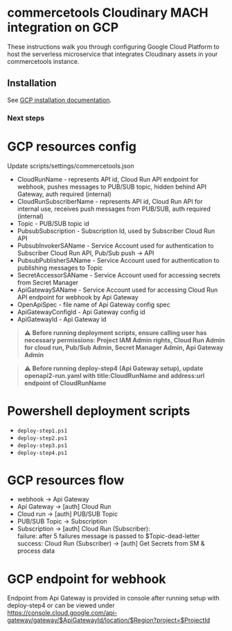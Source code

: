 # commercetools Cloudinary MACH integration on GCP

These instructions walk you through configuring Google Cloud Platform to host the serverless microservice that integrates Cloudinary assets in your commercetools instance.

## Installation
See [GCP installation documentation](https://cloudinary.com/documentation/commercetools_installation#gcp).

### Next steps

# GCP resources config

Update scripts/settings/commercetools.json
 - CloudRunName - represents API id, Cloud Run API endpoint for webhook, pushes messages to PUB/SUB topic, hidden behind API Gateway, auth required (internal)
 - CloudRunSubscriberName - represents API id, Cloud Run API for internal use, receives push messages from PUB/SUB, auth required (internal)
 - Topic - PUB/SUB topic id
 - PubsubSubscription - Subscription Id, used by Subscriber Cloud Run API
 - PubsubInvokerSAName - Service Account used for authentication to Subscriber Cloud Run API, Pub/Sub push -> API
 - PubsubPublisherSAName - Service Account used for authentication to publishing messages to Topic
 - SecretAccessorSAName - Service Account used for accessing secrets from Secret Manager
 - ApiGatewaySAName - Service Account used for accessing Cloud Run API endpoint for webhook by Api Gateway
 - OpenApiSpec - file name of Api Gateway config spec
 - ApiGatewayConfigId - Api Gateway config id
 - ApiGatewayId - Api Gateway id

 > :warning: **Before running deployment scripts, ensure calling user has necessary permissions: Project IAM Admin rights, Cloud Run Admin for cloud run, Pub/Sub Admin, Secret Manager Admin, Api Gateway Admin**

 > :warning: **Before running deploy-step4 (Api Gateway setup), update openapi2-run.yaml with title:CloudRunName and address:url endpoint of CloudRunName**

# Powershell deployment scripts

* `deploy-step1.ps1`
* `deploy-step2.ps1`
* `deploy-step3.ps1`
* `deploy-step4.ps1`

 # GCP resources flow

 - webhook -> Api Gateway
 - Api Gateway -> [auth] Cloud Run
 - Cloud run -> [auth] PUB/SUB Topic
 - PUB/SUB Topic -> Subscription
 - Subscription -> [auth] Cloud Run (Subscriber): \
    failure: after 5 failures message is passed to $Topic-dead-letter \
    success: Cloud Run (Subscriber) -> [auth] Get Secrets from SM & process data

 # GCP endpoint for webhook

 Endpoint from Api Gateway is provided in console after running setup with deploy-step4 or can be viewed under https://console.cloud.google.com/api-gateway/gateway/$ApiGatewayId/location/$Region?project=$ProjectId
